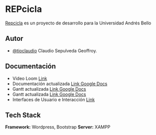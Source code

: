 
# REPcicla

[Repcicla](https://github.com/grafick/Repcicla) es un proyecto de desarrollo para la Universidad Andrés Bello

## Autor

- [@tioclaudio](https://github.com/grafick/) Claudio Sepulveda Geoffroy.


## Documentación

- Video Loom [Link]([https://docs.google.com/document/d/1MB2AcWvwpzASKKBo_ge7Bqlwn3xBwM_G/edit?usp=sharing&ouid=100832308710693042575&rtpof=true&sd=true](https://www.loom.com/share/4085b215ee414bd9be98191320e39b7a))
- Documentación actualizada [Link Google Docs](https://docs.google.com/document/d/1MB2AcWvwpzASKKBo_ge7Bqlwn3xBwM_G/edit?usp=sharing&ouid=100832308710693042575&rtpof=true&sd=true)
- Gantt actualizada [Link Google Docs](https://docs.google.com/spreadsheets/d/12M_ZqVNWMFjaM8yNU0VlFGmUZwJEIhLPHYwtHlG9BLo/edit?usp=sharing)
- Gantt actualizada [Link Google Docs](https://docs.google.com/spreadsheets/d/12M_ZqVNWMFjaM8yNU0VlFGmUZwJEIhLPHYwtHlG9BLo/edit?usp=sharing)
- Interfaces de Usuario e Interacción [Link](https://xd.adobe.com/view/e02f8761-3398-4110-9623-375fa86a438b-b57c/)


## Tech Stack

**Framework:** Wordpress, Bootstrap
**Server:** XAMPP
